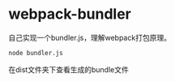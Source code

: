 # webpack-bundler
自己实现一个bundler.js，理解webpack打包原理。


```bash
node bundler.js
```
在dist文件夹下查看生成的bundle文件


